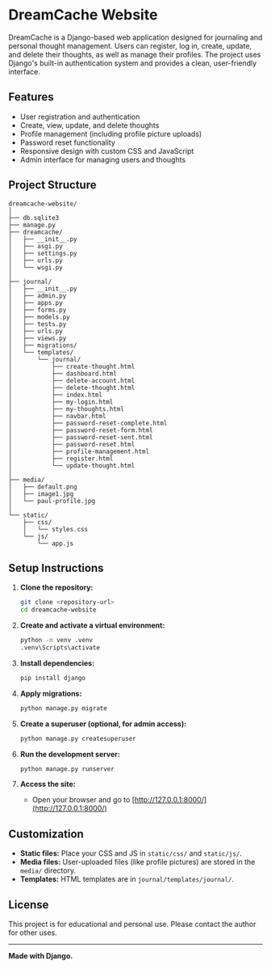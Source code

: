# DreamCache Website

DreamCache is a Django-based web application designed for journaling and personal thought management. Users can register, log in, create, update, and delete their thoughts, as well as manage their profiles. The project uses Django's built-in authentication system and provides a clean, user-friendly interface.

## Features

- User registration and authentication
- Create, view, update, and delete thoughts
- Profile management (including profile picture uploads)
- Password reset functionality
- Responsive design with custom CSS and JavaScript
- Admin interface for managing users and thoughts

## Project Structure

```
dreamcache-website/
│
├── db.sqlite3
├── manage.py
├── dreamcache/
│   ├── __init__.py
│   ├── asgi.py
│   ├── settings.py
│   ├── urls.py
│   └── wsgi.py
│
├── journal/
│   ├── __init__.py
│   ├── admin.py
│   ├── apps.py
│   ├── forms.py
│   ├── models.py
│   ├── tests.py
│   ├── urls.py
│   ├── views.py
│   ├── migrations/
│   └── templates/
│       └── journal/
│           ├── create-thought.html
│           ├── dashboard.html
│           ├── delete-account.html
│           ├── delete-thought.html
│           ├── index.html
│           ├── my-login.html
│           ├── my-thoughts.html
│           ├── navbar.html
│           ├── password-reset-complete.html
│           ├── password-reset-form.html
│           ├── password-reset-sent.html
│           ├── password-reset.html
│           ├── profile-management.html
│           ├── register.html
│           └── update-thought.html
│
├── media/
│   ├── default.png
│   ├── image1.jpg
│   └── paul-profile.jpg
│
└── static/
    ├── css/
    │   └── styles.css
    └── js/
        └── app.js
```

## Setup Instructions

1. **Clone the repository:**
   ```sh
   git clone <repository-url>
   cd dreamcache-website
   ```

2. **Create and activate a virtual environment:**
   ```sh
   python -m venv .venv
   .venv\Scripts\activate
   ```

3. **Install dependencies:**
   ```sh
   pip install django
   ```

4. **Apply migrations:**
   ```sh
   python manage.py migrate
   ```

5. **Create a superuser (optional, for admin access):**
   ```sh
   python manage.py createsuperuser
   ```

6. **Run the development server:**
   ```sh
   python manage.py runserver
   ```

7. **Access the site:**
   - Open your browser and go to [http://127.0.0.1:8000/](http://127.0.0.1:8000/)

## Customization

- **Static files:** Place your CSS and JS in `static/css/` and `static/js/`.
- **Media files:** User-uploaded files (like profile pictures) are stored in the `media/` directory.
- **Templates:** HTML templates are in `journal/templates/journal/`.


## License

This project is for educational and personal use. Please contact the author for other uses.

---

**Made with Django.**

